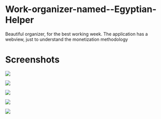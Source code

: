 # Work-organizer-named--Egyptian-Helper
Beautiful organizer, for the best working week. The application has a webview, just to understand the monetization methodology
# Screenshots
![](https://github.com/soandwhat/Work-organizer-named--Egyptian-Helper/blob/master/Screenshots/welcome.png)

![](https://github.com/soandwhat/Work-organizer-named--Egyptian-Helper/blob/master/Screenshots/main.png)

![](https://github.com/soandwhat/Work-organizer-named--Egyptian-Helper/blob/master/Screenshots/notepad.png)

![](https://github.com/soandwhat/Work-organizer-named--Egyptian-Helper/blob/master/Screenshots/vision.png)

![](https://github.com/soandwhat/Work-organizer-named--Egyptian-Helper/blob/master/Screenshots/calculator.png)
